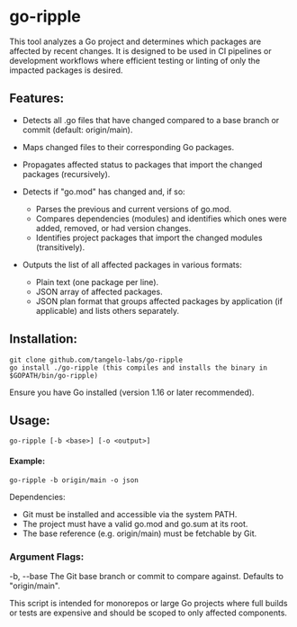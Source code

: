 # go-ripple
 This tool analyzes a Go project and determines which packages are affected by recent changes.
 It is designed to be used in CI pipelines or development workflows where efficient testing or linting
 of only the impacted packages is desired.

 ## Features:

 - Detects all .go files that have changed compared to a base branch or commit (default: origin/main).
 - Maps changed files to their corresponding Go packages.
 - Propagates affected status to packages that import the changed packages (recursively).
 - Detects if "go.mod" has changed and, if so:
   - Parses the previous and current versions of go.mod.
   - Compares dependencies (modules) and identifies which ones were added, removed, or had version changes.
   - Identifies project packages that import the changed modules (transitively).

 - Outputs the list of all affected packages in various formats:
   - Plain text (one package per line).
   - JSON array of affected packages.
   - JSON plan format that groups affected packages by application (if applicable) and lists others separately.
 ## Installation:

    git clone github.com/tangelo-labs/go-ripple
    go install ./go-ripple (this compiles and installs the binary in $GOPATH/bin/go-ripple)

 Ensure you have Go installed (version 1.16 or later recommended).
 ## Usage:

	go-ripple [-b <base>] [-o <output>]

 #### Example:

    go-ripple -b origin/main -o json

 Dependencies:

 - Git must be installed and accessible via the system PATH.
 - The project must have a valid go.mod and go.sum at its root.
 - The base reference (e.g. origin/main) must be fetchable by Git.

 ### Argument Flags:

 -b, --base   The Git base branch or commit to compare against. Defaults to "origin/main".

 This script is intended for monorepos or large Go projects where full builds or tests
 are expensive and should be scoped to only affected components.